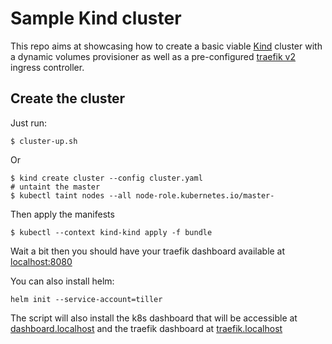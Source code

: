 # Sample Kind cluster

This repo aims at showcasing how to create a basic viable [Kind](https://kind.sigs.k8s.io/) cluster with a dynamic volumes provisioner as well as a pre-configured [traefik v2](https://doc.traefik.io/traefik/v2.3/) ingress controller.

## Create the cluster
Just run:
```
$ cluster-up.sh
```
Or
```
$ kind create cluster --config cluster.yaml
# untaint the master
$ kubectl taint nodes --all node-role.kubernetes.io/master-
```
Then apply the manifests
```
$ kubectl --context kind-kind apply -f bundle
```

Wait a bit then you should have your traefik dashboard available at [localhost:8080](http://localhost:8080)

You can also install helm:
```
helm init --service-account=tiller
```

The script will also install the k8s dashboard that will be accessible at [dashboard.localhost](http://dashboard.localhost) and the traefik dashboard at [traefik.localhost](http://traefik.localhost/dashboard/#/)
